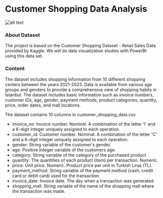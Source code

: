 # Customer Shopping Data Analysis

![alt text](https://www.marketingturkiye.com.tr/wp-content/uploads/2022/09/alisveris-merkezi.png)

### About Dataset

The project is based on the Customer Shopping Dataset - Retail Sales Data provided by Kaggle. 
We will do data visualization studies with PowerBI using this data set.

### Content

The dataset includes shopping
information from 10 different shopping centers between the years 2021-2023. 
Data is available from various age groups and genders to provide a comprehensive view of shopping habits
in Istanbul. The dataset includes basic information such as invoice numbers, customer IDs, age, gender,
payment methods, product categories, quantity, price, order dates, and mall locations.

The dataset contains 10 columns in customer_shopping_data.csv
* invoice_no: Invoice number. Nominal. A combination of the letter 'I' and a 6-digit integer uniquely assigned to each operation.
* customer_id: Customer number. Nominal. A combination of the letter 'C' and a 6-digit integer uniquely assigned to each operation.
* gender: String variable of the customer's gender.
* age: Positive Integer variable of the customers age.
* category: String variable of the category of the purchased product.
* quantity: The quantities of each product (item) per transaction. Numeric.
* price: Unit price. Numeric. Product price per unit in Turkish Liras (TL).
* payment_method: String variable of the payment method (cash, credit card or debit card) used for the transaction.
* invoice_date: Invoice date. The day when a transaction was generated.
* shopping_mall: String variable of the name of the shopping mall where the transaction was made.